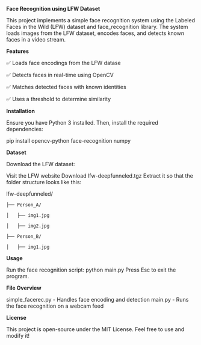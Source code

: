 **Face Recognition using LFW Dataset**

This project implements a simple face recognition system using the Labeled Faces in the Wild (LFW) dataset and face_recognition library. 
The system loads images from the LFW dataset, encodes faces, and detects known faces in a video stream.

**Features**

✅ Loads face encodings from the LFW datase

✅ Detects faces in real-time using OpenCV

✅ Matches detected faces with known identities

✅ Uses a threshold to determine similarity

**Installation**

Ensure you have Python 3 installed. Then, install the required dependencies:

pip install opencv-python face-recognition numpy

**Dataset**

Download the LFW dataset:

Visit the LFW website
Download lfw-deepfunneled.tgz
Extract it so that the folder structure looks like this:

lfw-deepfunneled/

    ├── Person_A/
    
    │   ├── img1.jpg
    
    │   ├── img2.jpg
    
    ├── Person_B/
    
    │   ├── img1.jpg

**Usage**

Run the face recognition script:
python main.py
Press Esc to exit the program.    

**File Overview**

simple_facerec.py - Handles face encoding and detection
main.py - Runs the face recognition on a webcam feed

**License**

This project is open-source under the MIT License. Feel free to use and modify it!
